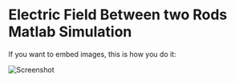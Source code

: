 # Electric Field Between two Rods Matlab Simulation

If you want to embed images, this is how you do it:

![Screenshot](github_previw)
